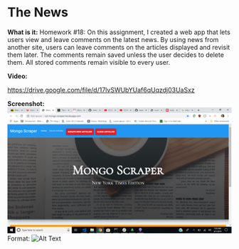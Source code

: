# The News

**What is it:**
Homework #18:
On this assignment, I created a web app that lets users view and leave comments on the latest news. By using news from another site, users can leave comments on the articles displayed and revisit them later. The comments remain saved unless the user decides to delete them. All stored comments remain visible to every user.


**Video:**

https://drive.google.com/file/d/17lvSWUbYUaf6qUqzdj03UaSxz



**Screenshot:**
![Item Purchase](images/newsscrnshot.png)
Format: ![Alt Text](url)